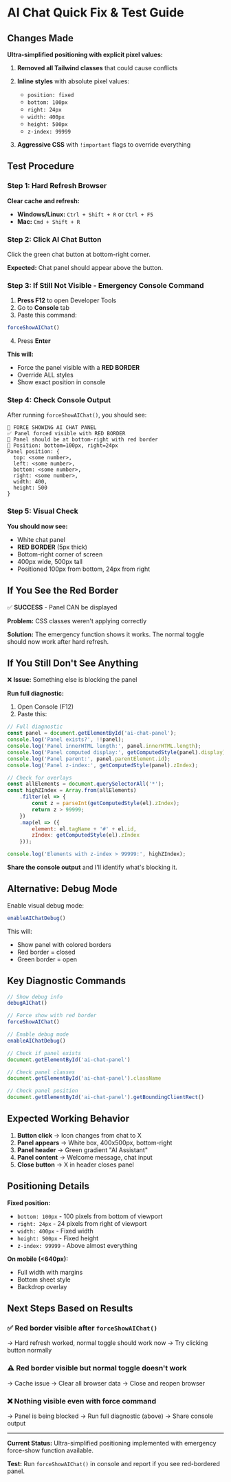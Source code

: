 # AI Chat Quick Fix & Test Guide

## Changes Made

**Ultra-simplified positioning with explicit pixel values:**

1. **Removed all Tailwind classes** that could cause conflicts
2. **Inline styles** with absolute pixel values:
   - `position: fixed`
   - `bottom: 100px`
   - `right: 24px`
   - `width: 400px`
   - `height: 500px`
   - `z-index: 99999`

3. **Aggressive CSS** with `!important` flags to override everything

## Test Procedure

### Step 1: Hard Refresh Browser

**Clear cache and refresh:**
- **Windows/Linux:** `Ctrl + Shift + R` or `Ctrl + F5`
- **Mac:** `Cmd + Shift + R`

### Step 2: Click AI Chat Button

Click the green chat button at bottom-right corner.

**Expected:** Chat panel should appear above the button.

### Step 3: If Still Not Visible - Emergency Console Command

1. **Press F12** to open Developer Tools
2. Go to **Console** tab
3. Paste this command:

```javascript
forceShowAIChat()
```

4. Press **Enter**

**This will:**
- Force the panel visible with a **RED BORDER**
- Override ALL styles
- Show exact position in console

### Step 4: Check Console Output

After running `forceShowAIChat()`, you should see:

```
🚨 FORCE SHOWING AI CHAT PANEL
✅ Panel forced visible with RED BORDER
👀 Panel should be at bottom-right with red border
📍 Position: bottom=100px, right=24px
Panel position: {
  top: <some number>,
  left: <some number>,
  bottom: <some number>,
  right: <some number>,
  width: 400,
  height: 500
}
```

### Step 5: Visual Check

**You should now see:**
- White chat panel
- **RED BORDER** (5px thick)
- Bottom-right corner of screen
- 400px wide, 500px tall
- Positioned 100px from bottom, 24px from right

## If You See the Red Border

✅ **SUCCESS** - Panel CAN be displayed

**Problem:** CSS classes weren't applying correctly

**Solution:** The emergency function shows it works. The normal toggle should now work after hard refresh.

## If You Still Don't See Anything

❌ **Issue:** Something else is blocking the panel

**Run full diagnostic:**

1. Open Console (F12)
2. Paste this:

```javascript
// Full diagnostic
const panel = document.getElementById('ai-chat-panel');
console.log('Panel exists?', !!panel);
console.log('Panel innerHTML length:', panel.innerHTML.length);
console.log('Panel computed display:', getComputedStyle(panel).display);
console.log('Panel parent:', panel.parentElement.id);
console.log('Panel z-index:', getComputedStyle(panel).zIndex);

// Check for overlays
const allElements = document.querySelectorAll('*');
const highZIndex = Array.from(allElements)
    .filter(el => {
        const z = parseInt(getComputedStyle(el).zIndex);
        return z > 99999;
    })
    .map(el => ({
        element: el.tagName + '#' + el.id,
        zIndex: getComputedStyle(el).zIndex
    }));

console.log('Elements with z-index > 99999:', highZIndex);
```

**Share the console output** and I'll identify what's blocking it.

## Alternative: Debug Mode

Enable visual debug mode:

```javascript
enableAIChatDebug()
```

This will:
- Show panel with colored borders
- Red border = closed
- Green border = open

## Key Diagnostic Commands

```javascript
// Show debug info
debugAIChat()

// Force show with red border
forceShowAIChat()

// Enable debug mode
enableAIChatDebug()

// Check if panel exists
document.getElementById('ai-chat-panel')

// Check panel classes
document.getElementById('ai-chat-panel').className

// Check panel position
document.getElementById('ai-chat-panel').getBoundingClientRect()
```

## Expected Working Behavior

1. **Button click** → Icon changes from chat to X
2. **Panel appears** → White box, 400x500px, bottom-right
3. **Panel header** → Green gradient "AI Assistant"
4. **Panel content** → Welcome message, chat input
5. **Close button** → X in header closes panel

## Positioning Details

**Fixed position:**
- `bottom: 100px` - 100 pixels from bottom of viewport
- `right: 24px` - 24 pixels from right of viewport
- `width: 400px` - Fixed width
- `height: 500px` - Fixed height
- `z-index: 99999` - Above almost everything

**On mobile (<640px):**
- Full width with margins
- Bottom sheet style
- Backdrop overlay

## Next Steps Based on Results

### ✅ Red border visible after `forceShowAIChat()`
→ Hard refresh worked, normal toggle should work now
→ Try clicking button normally

### ⚠️ Red border visible but normal toggle doesn't work
→ Cache issue
→ Clear all browser data
→ Close and reopen browser

### ❌ Nothing visible even with force command
→ Panel is being blocked
→ Run full diagnostic (above)
→ Share console output

---

**Current Status:** Ultra-simplified positioning implemented with emergency force-show function available.

**Test:** Run `forceShowAIChat()` in console and report if you see red-bordered panel.
